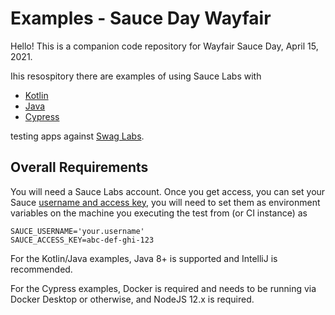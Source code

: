 # Examples - Sauce Day Wayfair

Hello! This is a companion code repository for Wayfair Sauce Day, April 15, 2021. 

Ihis resospitory there are examples of using Sauce Labs with

- [Kotlin](./kotlin/README.md)
- [Java](./java/README.md)
- [Cypress](./cypress/README.md)

testing apps against [Swag Labs](www.saucedemo.com).

## Overall Requirements

You will need a Sauce Labs account. Once you get access, you can set your Sauce [username and access key](https://wiki.saucelabs.com/display/DOCS/Viewing+and+Managing+Your+Account+Information), you will need to set them as environment variables on the machine you executing the test from (or CI instance) as 

```
SAUCE_USERNAME='your.username'
SAUCE_ACCESS_KEY=abc-def-ghi-123
```

For the Kotlin/Java examples, Java 8+ is supported and IntelliJ is recommended.

For the Cypress examples, Docker is required and needs to be running via Docker Desktop or otherwise, and NodeJS 12.x is required.

